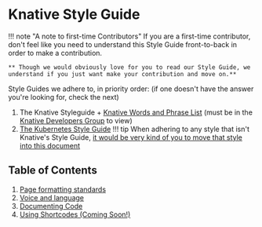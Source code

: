 # Knative Style Guide

!!! note "A note to first-time Contributors"
    If you are a first-time contributor, don't feel like you need to understand this Style Guide front-to-back in order to make a contribution.

    ** Though we would obviously love for you to read our Style Guide, we understand if you just want make your contribution and move on.**

Style Guides we adhere to, in priority order: (if one doesn't have the answer you're looking for, check the next)

1. The Knative Styleguide + [Knative Words and Phrase List](https://docs.google.com/spreadsheets/d/1p1_kBUd6ZvonxHkMcEJPayf6QIpExuFf5cFq0ptar7I/edit#gid=0) (must be in the [Knative Developers Group](https://groups.google.com/forum/#!forum/knative-dev) to view)
2. [The Kubernetes Style Guide](https://kubernetes.io/docs/contribute/style/style-guide/)
!!! tip
    When adhering to any style that isn't Knative's Style Guide, [it would be very kind of you to move that style into this document](https://github.com/knative/docs/edit/main/docs/help/contributor/style-guide/README.md)

## Table of Contents

1. [Page formatting standards](./formatting.md)
1. [Voice and language](./voice-and-language.md)
1. [Documenting Code](./documenting-code.md)
1. [Using Shortcodes (Coming Soon!)]()
